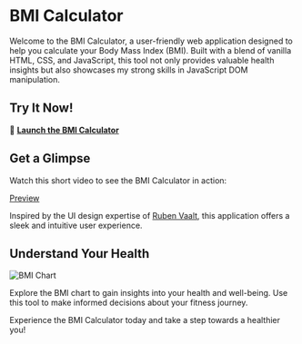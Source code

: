 # BMI Calculator

Welcome to the BMI Calculator, a user-friendly web application designed to help you calculate your Body Mass Index (BMI). Built with a blend of vanilla HTML, CSS, and JavaScript, this tool not only provides valuable health insights but also showcases my strong skills in JavaScript DOM manipulation.

## Try It Now!

🚀 [**Launch the BMI Calculator**](https://isaiahthedev.github.io/bmi-calculator/)

## Get a Glimpse

Watch this short video to see the BMI Calculator in action:

[Preview](https://github.com/isaiahthedev/bmi-calculator/assets/154280901/86369024-6055-4956-b488-7fb71cb674d6)


Inspired by the UI design expertise of [Ruben Vaalt](https://dribbble.com/shots/4585382-Simple-BMI-Calculator), this application offers a sleek and intuitive user experience.

## Understand Your Health

![BMI Chart](https://i.insider.com/57d291cadd0895c6308b46b0?width=1000&format=jpeg&auto=webp)

Explore the BMI chart to gain insights into your health and well-being. Use this tool to make informed decisions about your fitness journey.

Experience the BMI Calculator today and take a step towards a healthier you!
